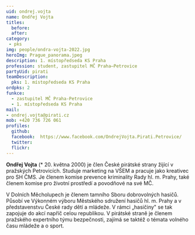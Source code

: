 ```yaml
---
uid: ondrej.vojta
name: Ondřej Vojta
titles:
  before:  
  after:
category:
 - pks
img: people/ondra-vojta-2022.jpg
heroImg: Prague_panorama.jpeg
description: 1. místopředseda KS Praha 
profession: student, zastupitel MČ Praha–Petrovice  
partyUid: pirati
teamDescription:
  pks: 1. místopředseda KS Praha
ordpks: 2
funkce:
  - zastupitel MČ Praha-Petrovice
  - 1. místopředseda KS Praha
mail:
- ondrej.vojta@pirati.cz
mob: +420 736 726 061			 
profiles:
  github:       
  facebook:  https://www.facebook.com/OndrejVojta.Pirati.Petrovice/
  twitter: 		  
  flickr:		  
---
```


**Ondřej Vojta** (* 20. května 2000) je člen České pirátské strany žijící v pražských Petrovicích. Studuje marketing na VŠEM a pracuje jako kreativec pro SH ČMS. Je členem komise prevence kriminality Rady hl. m. Prahy, také členem komise pro životní prostředí a povodňové na své MČ.

V Dolních Měcholupech je členem tamního Sboru dobrovolných hasičů. Působí ve Výkonném výboru Městského sdružení hasičů hl. m. Prahy a v představenstvu České rady dětí a mládeže. V rámci „hasičiny" se tak zapojuje do akcí napříč celou republikou. V pirátské straně je členem pražského expertního týmu bezpečnosti, zajímá se taktéž o témata volného času mládeže a o sport.
